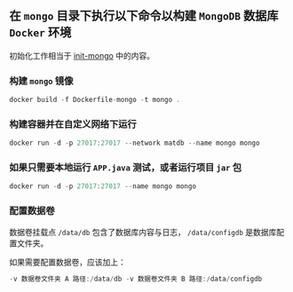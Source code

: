 ## 在 `mongo` 目录下执行以下命令以构建 `MongoDB` 数据库 `Docker` 环境

初始化工作相当于 [init-mongo](init-mongo.md) 中的内容。

### 构建 `mongo` 镜像

```Swift
docker build -f Dockerfile-mongo -t mongo .
```

### 构建容器并在自定义网络下运行

```Swift
docker run -d -p 27017:27017 --network matdb --name mongo mongo
```

### 如果只需要本地运行 `APP.java` 测试，或者运行项目 `jar` 包

```Swift
docker run -d -p 27017:27017 --name mongo mongo
```

### 配置数据卷

数据卷挂载点 `/data/db` 包含了数据库内容与日志， `/data/configdb` 是数据库配置文件夹。

如果需要配置数据卷，应该加上：

```Swift
-v 数据卷文件夹 A 路径:/data/db -v 数据卷文件夹 B 路径:/data/configdb
```